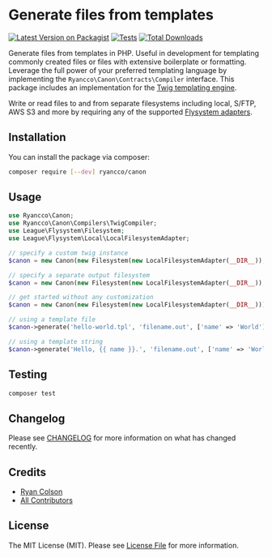 # Generate files from templates

[![Latest Version on Packagist](https://img.shields.io/packagist/v/ryancco/canon.svg?style=flat-square)](https://packagist.org/packages/ryancco/canon)
[![Tests](https://github.com/ryancco/canon/actions/workflows/run-tests.yml/badge.svg?branch=main)](https://github.com/ryancco/canon/actions/workflows/run-tests.yml)
[![Total Downloads](https://img.shields.io/packagist/dt/ryancco/canon.svg?style=flat-square)](https://packagist.org/packages/ryancco/canon)

Generate files from templates in PHP. Useful in development for templating commonly created files or files with extensive boilerplate or formatting. Leverage the full power of your preferred templating language by implementing the `Ryancco\Canon\Contracts\Compiler` interface. This package includes an implementation for the [Twig templating engine](https://twig.symfony.com/doc/3.x/templates.html).

Write or read files to and from separate filesystems including local, S/FTP, AWS S3 and more by requiring any of the supported [Flysystem adapters](https://flysystem.thephpleague.com/docs/).

## Installation

You can install the package via composer:

```bash
composer require [--dev] ryancco/canon
```

## Usage

```php
use Ryancco\Canon;
use Ryancco\Canon\Compilers\TwigCompiler;
use League\Flysystem\Filesystem;
use League\Flysystem\Local\LocalFilesystemAdapter;

// specify a custom twig instance
$canon = new Canon(new Filesystem(new LocalFilesystemAdapter(__DIR__)), new TwigCompiler($twig));

// specify a separate output filesystem
$canon = new Canon(new Filesystem(new LocalFilesystemAdapter(__DIR__)), outputFilesystem: new Filesystem(new LocalFilesystemAdapter(__DIR__.'/../../generated')));

// get started without any customization
$canon = new Canon(new Filesystem(new LocalFilesystemAdapter(__DIR__)));

// using a template file
$canon->generate('hello-world.tpl', 'filename.out', ['name' => 'World']);

// using a template string
$canon->generate('Hello, {{ name }}.', 'filename.out', ['name' => 'World']);
```

## Testing

```bash
composer test
```

## Changelog

Please see [CHANGELOG](CHANGELOG.md) for more information on what has changed recently.

## Credits

- [Ryan Colson](https://github.com/ryancco)
- [All Contributors](../../contributors)

## License

The MIT License (MIT). Please see [License File](LICENSE.md) for more information.

